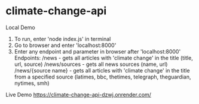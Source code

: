 # climate-change-api

Local Demo
1. To run, enter 'node index.js' in terminal
2. Go to browser and enter 'localhost:8000'
3. Enter any endpoint and parameter in browser after 'localhost:8000' 
    Endpoints: 
        /news - gets all articles with 'climate change' in the title (title, url, source)
        /news/sources - gets all news sources (name, url) 
        /news/{source name} - gets all articles with 'climate change' in the title from a specified source (latimes, bbc, thetimes, telegraph, theguardian, nytimes, smh)

Live Demo
https://climate-change-api-dzwj.onrender.com/

